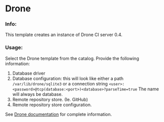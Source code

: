 # Drone

### Info:

This template creates an instance of Drone CI server 0.4.

### Usage:

Select the Drone template from the catalog. Provide the following information:

1. Database driver
2. Database configuration: this will look like either a path `/var/lib/drone/sqlite3` or a connection string `<user>:<password>@tcp(database:<port>)<database>?parseTime=true`
The name will always be database.
3. Remote repository store. (Ie. GitHub)
4. Remote repository store configuration.

See [Drone documentation](http://docs.drone.io/) for complete information.
